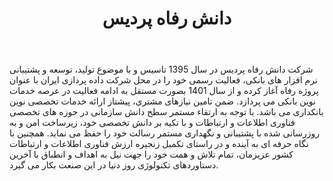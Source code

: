 ﻿---
layout: post
title: دانش رفاه پردیس
name_en: daneshrefah
company_slug: daneshrefah
logo: 
cover: 
company_count:
founded:
location: ""
total_review: 
total_interview: 
salary_avg: 
salary_min: 
salary_max: 
rate: 
view_count: 
industry: کامپیوتر، فناوری اطلاعات و اینترنت
city: تهران, تهران
size_en: S
size: 51-200 نفر
site: https://daneshrefah.ir/
---

شرکت دانش رفاه پردیس در سال 1395 تاسیس و با موضوع تولید، توسعه و پشتیبانی نرم افزار های بانکی، فعالیت رسمی خود را در محل شرکت داده پردازی ایران با عنوان پروژه رفاه آغاز کرده و از سال 1401 بصورت مستقل به ادامه فعالیت در عرصه خدمات نوین بانکی می پردازد. ضمن تامین نیازهای مشتری، پیشتاز ارائه خدمات تخصصی نوین بانکداری می باشد. با توجه به ارتقاء مستمر سطح دانش سازمانی در حوزه های تخصصی فناوری اطلاعات و ارتباطات و با تکیه بر دانش تخصصی خود، زیرساخت امن و به روزرسانی شده با پشتیبانی و نگهداری مستمر رسالت خود را حفظ می نماید. همچنین با نگاه حرفه ای به آینده و در راستای تکمیل زنجیره ارزش فناوری اطلاعات و ارتباطات کشور عزیزمان، تمام تلاش و همت خود را جهت نیل به اهداف و انطباق با آخرین دستاوردهای تکنولوژی روز دنیا در این صنعت بکار می گیرد.

